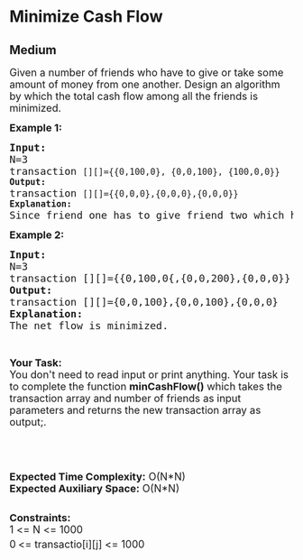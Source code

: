 # Minimize Cash Flow
## Medium
<div class="problems_problem_content__Xm_eO"><p><span style="font-size:18px">Given a number of friends who have to give or take some amount of money from one another. Design an algorithm by which the total cash flow among all the friends is minimized.&nbsp;</span></p>

<p><strong><span style="font-size:18px">Example 1:</span></strong></p>

<pre><span style="font-size:18px"><strong>Input:</strong>
N=3<code>
</code>transaction <code>[][]={{0,100,0}, {0,0,100}, {100,0,0}}
<strong>Output:</strong>
</code>transaction <code>[][]={{0,0,0},{0,0,0},{0,0,0}}
<strong>Explanation:</strong>
</code>Since friend one has to give friend two which has to give friend three and which in turn has to give one. So it is better than no one will do anything to anyone.</span></pre>

<p><strong><span style="font-size:18px">Example 2:</span></strong></p>

<pre><span style="font-size:18px"><strong>Input:</strong>
N=3
transaction [][]={{0,100,0{,{0,0,200},{0,0,0}}
<strong>Output:</strong>
transaction [][]={0,0,100},{0,0,100},{0,0,0}
<strong>Explanation:</strong>
The net flow is minimized.</span></pre>

<p>&nbsp;</p>

<p><span style="font-size:18px"><strong>Your Task:&nbsp;&nbsp;</strong><br>
You don't need to read input or print anything. Your task is to complete the function&nbsp;<strong>minCashFlow</strong><strong>()</strong>&nbsp;which takes the transaction array and number of friends as input parameters&nbsp;and returns the new transaction array as output;.</span></p>

<p>&nbsp;</p>

<p>&nbsp;</p>

<p><span style="font-size:18px"><strong>Expected Time Complexity:</strong>&nbsp;O(N*N)<br>
<strong>Expected Auxiliary Space:</strong>&nbsp;O(N*N)</span><br>
&nbsp;</p>

<p><span style="font-size:18px"><strong>Constraints:</strong><br>
1 &lt;= N &lt;= 1000<br>
0<sup>&nbsp;</sup>&lt;= transactio[i][j] &lt;= 1000</span></p>
</div>